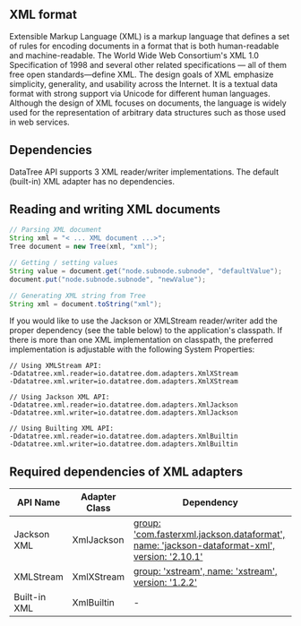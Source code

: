 ## XML format

Extensible Markup Language (XML) is a markup language that defines a set of rules for encoding documents
in a format that is both human-readable and machine-readable.
The World Wide Web Consortium's XML 1.0 Specification of 1998 and several other related specifications
— all of them free open standards—define XML.
The design goals of XML emphasize simplicity, generality, and usability across the Internet.
It is a textual data format with strong support via Unicode for different human languages.
Although the design of XML focuses on documents,
the language is widely used for the representation of arbitrary data structures such as those used in web services. 

## Dependencies

DataTree API supports 3 XML reader/writer implementations.
The default (built-in) XML adapter has no dependencies.

## Reading and writing XML documents

```java
// Parsing XML document
String xml = "< ... XML document ...>";
Tree document = new Tree(xml, "xml");

// Getting / setting values
String value = document.get("node.subnode.subnode", "defaultValue");
document.put("node.subnode.subnode", "newValue");

// Generating XML string from Tree
String xml = document.toString("xml");
```

If you would like to use the Jackson or XMLStream reader/writer add the proper dependency
(see the table below) to the application's classpath.
If there is more than one XML implementation on classpath, the preferred
implementation is adjustable with the following System Properties:

```
// Using XMLStream API:
-Ddatatree.xml.reader=io.datatree.dom.adapters.XmlXStream
-Ddatatree.xml.writer=io.datatree.dom.adapters.XmlXStream

// Using Jackson XML API:
-Ddatatree.xml.reader=io.datatree.dom.adapters.XmlJackson
-Ddatatree.xml.writer=io.datatree.dom.adapters.XmlJackson

// Using Builting XML API:
-Ddatatree.xml.reader=io.datatree.dom.adapters.XmlBuiltin
-Ddatatree.xml.writer=io.datatree.dom.adapters.XmlBuiltin
```

## Required dependencies of XML adapters

| API Name            | Adapter Class | Dependency |
| ------------------- | ------------- | ---------- |
| Jackson XML | XmlJackson  | [group: 'com.fasterxml.jackson.dataformat', name: 'jackson-dataformat-xml', version: '2.10.1'](https://mvnrepository.com/artifact/com.fasterxml.jackson.dataformat/jackson-dataformat-xml) |
| XMLStream | XmlXStream | [group: 'xstream', name: 'xstream', version: '1.2.2'](https://mvnrepository.com/artifact/xstream/xstream) |
| Built-in XML | XmlBuiltin | - | 